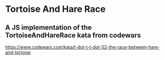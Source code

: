 # Tortoise And Hare Race 

## A JS implementation of the TortoiseAndHareRace kata from codewars

https://www.codewars.com/kata/t-dot-t-t-dot-52-the-race-between-hare-and-tortoise 
